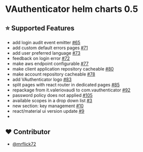 # VAuthenticator helm charts 0.5

## :star: Supported Features

- add login audit event emitter [#65](https://github.com/VAuthenticator/vauthenticator/issues/65)
- add custom default errors pages [#71](https://github.com/VAuthenticator/vauthenticator/issues/71)
- add user preferred language [#73](https://github.com/VAuthenticator/vauthenticator/issues/73)
- feedback on login error [#72](https://github.com/VAuthenticator/vauthenticator/issues/72)
- make aws endpoint configurable [#77](https://github.com/VAuthenticator/vauthenticator/issues/77)
- make client application repository cacheable [#80](https://github.com/VAuthenticator/vauthenticator/issues/80)
- make account repository cacheable [#78](https://github.com/VAuthenticator/vauthenticator/issues/78)
- add VAuthenticator logo [#83](https://github.com/VAuthenticator/vauthenticator/issues/83)
- split pages with react router in dedicated pages [#85](https://github.com/VAuthenticator/vauthenticator/issues/85)
- repackage from it.valeriovaudi to com.vauthenticator [#92](https://github.com/VAuthenticator/vauthenticator/issues/92)
- password policy does not applied [#105](https://github.com/VAuthenticator/vauthenticator/issues/105)
- available scopes in a drop down list [#3](https://github.com/VAuthenticator/vauthenticator-management-ui/issues/3)
- new section: key management [#10](https://github.com/VAuthenticator/vauthenticator-management-ui/issues/10)
- react/material ui version update [#9](https://github.com/VAuthenticator/vauthenticator-management-ui/issues/9)
- 
## :heart: Contributor

- [@mrflick72](https://github.com/mrFlick72)